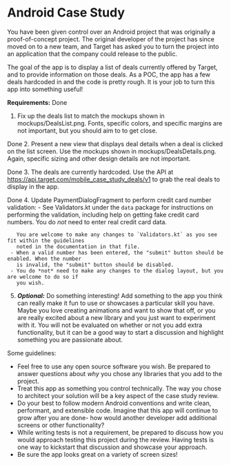 # Android Case Study

You have been given control over an Android project that was originally a proof-of-concept project.
The original developer of the project has since moved on to a new team, and Target has asked you to
turn the project into an application that the company could release to the public.

The goal of the app is to display a list of deals currently offered by Target, and to provide
information on those deals. As a POC, the app has a few deals hardcoded in and the code is
pretty rough. It is your job to turn this app into something useful!

**Requirements:**
Done
1. Fix up the deals list to match the mockups shown in mockups/DealsList.png.
  Fonts, specific colors, and specific margins are not important, but you should aim to to get close.

Done
2. Present a new view that displays deal details when a deal is clicked on the list screen.
  Use the mockups shown in mockups/DealsDetails.png. Again, specific sizing and other design details
  are not important.

Done
3. The deals are currently hardcoded. Use the API at https://api.target.com/mobile_case_study_deals/v1
  to grab the real deals to display in the app.

Done
4. Update PaymentDialogFragment to perform credit card number validation:
     - See Validators.kt under the `data` package for instructions on performing the validation,
       including  help on getting fake credit card numbers. You do *not* need to enter real credit
       card data.

       You are welcome to make any changes to `Validators.kt` as you see fit within the guidelines
       noted in the documentation in that file.
     - When a valid number has been entered, the "submit" button should be enabled. When the number
       is invalid, the "submit" button should be disabled.
     - You do *not* need to make any changes to the dialog layout, but you are welcome to do so if
       you wish.

5. ***Optional:*** Do something interesting! Add something to the app you think can really make it
  fun to use or showcases a particular skill you have. Maybe you love creating animations and want
  to show that off, or you are really excited about a new library and you just want to experiment
  with it. You will not be evaluated on whether or not you add extra functionality, but it
  can be a good way to start a discussion and highlight something you are passionate about.

Some guidelines:
- Feel free to use any open source software you wish. Be prepared to answer questions about *why*
  you chose any libraries that you add to the project.
- Treat this app as something you control technically. The way you chose to architect your
  solution will be a key aspect of  the case study review.
- Do your best to follow modern Android conventions and write clean, performant, and extensible code.
  Imagine that this app will continue to grow after you are done- how would another developer
  add additional screens or other functionality?
- While writing tests is not a requirement, be prepared to discuss how you would approach testing
  this project during the review. Having tests is one way to kickstart that discussion and showcase
  your approach.
- Be sure the app looks great on a variety of screen sizes!